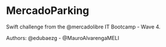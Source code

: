 # MercadoParking

Swift challenge from the @mercadolibre IT Bootcamp - Wave 4.

Authors: @edubaezg - @MauroAlvarengaMELI
